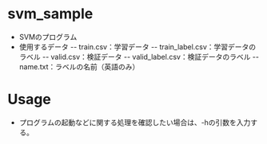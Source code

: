 # svm_sample
- SVMのプログラム
- 使用するデータ
-- train.csv：学習データ
-- train_label.csv：学習データのラベル
-- valid.csv：検証データ
-- valid_label.csv：検証データのラベル
-- name.txt：ラベルの名前（英語のみ）

# Usage
- プログラムの起動などに関する処理を確認したい場合は、-hの引数を入力する。
